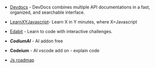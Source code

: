 - [Devdocs](https://devdocs.io/) - DevDocs combines multiple API documentations in a fast, organized, and searchable interface.

- [LearnXYJavascript](https://learnxinyminutes.com/docs/javascript//)- Learn X in Y minutes, where X=Javascript

- [Edabit](https://edabit.com/) - Learn to code with interactive challenges. 

- ***CodiumAI*** - AI addon free

- **Codeium** - AI vscode add on - explain code

- [Js roadmap](https://roadmap.sh/javascript)


